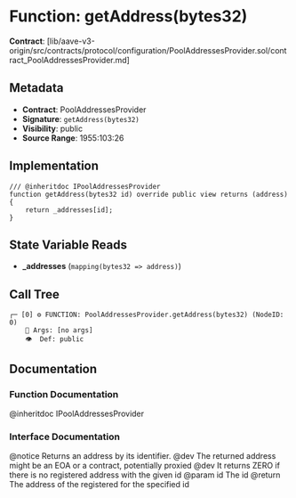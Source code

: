 # Function: getAddress(bytes32)

**Contract**: [lib/aave-v3-origin/src/contracts/protocol/configuration/PoolAddressesProvider.sol/contract_PoolAddressesProvider.md]

## Metadata

- **Contract**: PoolAddressesProvider
- **Signature**: `getAddress(bytes32)`
- **Visibility**: public
- **Source Range**: 1955:103:26

## Implementation

```solidity
/// @inheritdoc IPoolAddressesProvider
function getAddress(bytes32 id) override public view returns (address) {
    return _addresses[id];
}
```

## State Variable Reads

- **_addresses** (`mapping(bytes32 => address)`)

## Call Tree

```
┌─ [0] ⚙️ FUNCTION: PoolAddressesProvider.getAddress(bytes32) (NodeID: 0)
    💬 Args: [no args]
    👁️  Def: public
```

## Documentation

### Function Documentation

@inheritdoc IPoolAddressesProvider

### Interface Documentation

 @notice Returns an address by its identifier.
 @dev The returned address might be an EOA or a contract, potentially proxied
 @dev It returns ZERO if there is no registered address with the given id
 @param id The id
 @return The address of the registered for the specified id
